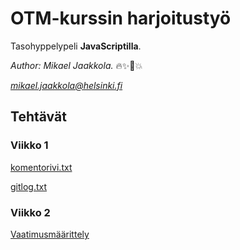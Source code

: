 # OTM-kurssin harjoitustyö

Tasohyppelypeli **JavaScriptilla**.

*Author: Mikael Jaakkola.* :fire::sparkles::unicorn::boom:

*mikael.jaakkola@helsinki.fi*
  
## Tehtävät
### Viikko 1

[komentorivi.txt](https://github.com/magael/otm-harjoitustyo/blob/master/laskarit/viikko1/komentorivi.txt)

[gitlog.txt](https://github.com/magael/otm-harjoitustyo/blob/master/laskarit/viikko1/gitlog.txt)

### Viikko 2
[Vaatimusmäärittely](https://github.com/magael/otm-harjoitustyo/blob/master/dokumentaatio/vaatimusmaarittely.md)
